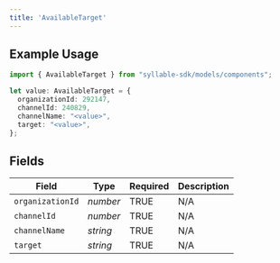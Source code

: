 ```yaml
---
title: 'AvailableTarget'
---
```


## Example Usage

```typescript
import { AvailableTarget } from "syllable-sdk/models/components";

let value: AvailableTarget = {
  organizationId: 292147,
  channelId: 240829,
  channelName: "<value>",
  target: "<value>",
};
```

## Fields

| Field              | Type               | Required           | Description        |
| ------------------ | ------------------ | ------------------ | ------------------ |
| `organizationId`   | *number*           | TRUE | N/A                |
| `channelId`        | *number*           | TRUE | N/A                |
| `channelName`      | *string*           | TRUE | N/A                |
| `target`           | *string*           | TRUE | N/A                |